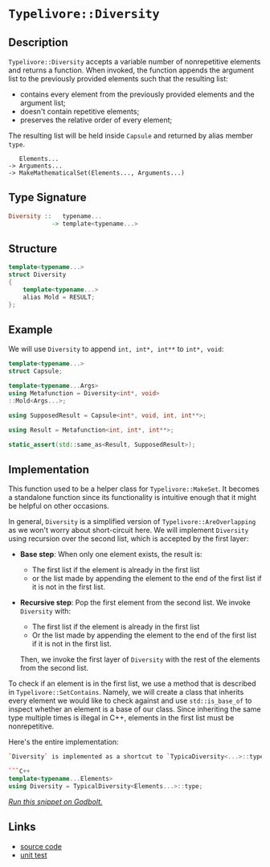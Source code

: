 <!-- Copyright 2024 Feng Mofan
SPDX-License-Identifier: Apache-2.0 -->

# `Typelivore::Diversity`

## Description

`Typelivore::Diversity` accepts a variable number of nonrepetitive elements and returns a function.
When invoked, the function appends the argument list to the previously provided elements such that the resulting list:

- contains every element from the previously provided elements and the argument list;
- doesn't contain repetitive elements;
- preserves the relative order of every element;

The resulting list will be held inside `Capsule` and returned by alias member `type`.

<pre><code>   Elements...
-> Arguments...
-> MakeMathematicalSet(Elements..., Arguments...)</code></pre>

## Type Signature

```Haskell
Diversity ::   typename...
            -> template<typename...>
```

## Structure

```C++
template<typename...>
struct Diversity
{
    template<typename...>
    alias Mold = RESULT;
};
```

## Example

We will use `Diversity` to append `int, int*, int**` to `int*, void`:

```C++
template<typename...>
struct Capsule;

template<typename...Args>
using Metafunction = Diversity<int*, void>
::Mold<Args...>;

using SupposedResult = Capsule<int*, void, int, int**>;

using Result = Metafunction<int, int*, int**>;

static_assert(std::same_as<Result, SupposedResult>);
```

## Implementation

This function used to be a helper class for `Typelivore::MakeSet`.
It becomes a standalone function since its functionality is intuitive enough that it might be helpful on other occasions.

In general, `Diversity` is a simplified version of `Typelivore::AreOverlapping` as we won't worry about short-circuit here.
We will implement `Diversity` using recursion over the second list, which is accepted by the first layer:

- **Base step**: When only one element exists, the result is:

  - The first list if the element is already in the first list
  - or the list made by appending the element to the end of the first list if it is not in the first list.

- **Recursive step**: Pop the first element from the second list. We invoke `Diversity` with:

  - The first list if the element is already in the first list
  - Or the list made by appending the element to the end of the first list if it is not in the first list.
  
  Then, we invoke the first layer of `Diversity` with the rest of the elements from the second list.

To check if an element is in the first list, we use a method that is described in `Typelivore::SetContains`.
Namely, we will create a class that inherits every element we would like to check against and use `std::is_base_of` to inspect whether an element is a base of our class.
Since inheriting the same type multiple times is illegal in C++, elements in the first list must be nonrepetitive.

Here's the entire implementation:

```C++
`Diversity` is implemented as a shortcut to `TypicaDiversity<...>::type`:

```C++
template<typename...Elements>
using Diversity = TypicalDiversity<Elements...>::type;
```

[*Run this snippet on Godbolt.*](https://godbolt.org/#z:OYLghAFBqd5QCxAYwPYBMCmBRdBLAF1QCcAaPECAMzwBtMA7AQwFtMQByARg9KtQYEAysib0QXACx8BBAKoBnTAAUAHpwAMvAFYTStJg1DIApACYAQuYukl9ZATwDKjdAGFUtAK4sGIAMykrgAyeAyYAHI%2BAEaYxCCSZqQADqgKhE4MHt6%2BASlpGQKh4VEssfGJtpj2jgJCBEzEBNk%2BfoF2mA6Z9Y0ExZExcQlJCg1NLbntY31hA2VDiQCUtqhexMjsHOb%2BYcjeWADUJv5uXo60hACex9gmGgCCd/cEmCzJBi/HbgSXyYysmAAdMCbk9RsQvA4Dm4mMkFF56McrA8ni83h9MF8fn9mGxgYCAJIMBR/ByYdDYehsQQKUEPcGQggHAAqvzwoloABE8AA3OLpH4gA7JLzRC7IA6jdAgEDYzAAfTwWEEVy%2BRJJnReFKpjAItP82HxTxMAHZkfcDpaDmj3kxPic5bjMAd1aTHEZKa9daRrb9/njgQAlTCjT3UvV0i1WhlQ5TEVBEACynnQTytRzNafTVq86SMvr%2BR38nMlBGlKAE%2BFqzFoWezRbcdfr0bLMrwCnl0SYSnlqCoXybzezUplcsVyscPzVxLdYWAYd1N1Ig6HVtZyXZYm5fOIAuuD1XVpuMp5Yi8mB9K/r683XN5/Kul4Ph5ZbI524fU5Ors15IXNPxH0fy6D0dUESMh2PWU/VHV5bReA44wTVBk1oVMTmDUMwL1I0DVHP0kSbU1OUIlFn0tG0MSxP0nRdGdNTnf8CAglsIVjeMkxTacNRA%2BdsJYy1TXNIdcznAtnWOEsRwrBgq0yMQrwbRT02k9tO27BU%2BwHciX0taSxyVXVVW/ejeKYpdlObG933vXdVR0yC8JAU9vAvI4HObGE4QRTETJ4rUmIUXDsCfKNDy8%2BFET8t0/2woLgSA0z3T4r1wINRSoLlUiwozEj/HNJtKLtXzvhogF8UCgSDlE/NUPQIsSyQzi0K%2BQLguywq4Koh0yoDQFKvSnSauAA46vlJlJMQjiUK4k42pBJysvy40TTygqHgAegAKh23a9o2p5tp25lsCEZldoOza9uurbLseFEzB2Bg9i8Q4vjOOhjNuMjni64rqJxcqFu%2B%2B4YyZCKfI6h4ivtUrAb6%2B5iGAfUQeG0bMAaKgvGe6sGtfDcbJ3PcvjCAgtp9HlUCVSMZTqr5EeR9rlp%2BtGhC8ZJUiUdBMIRCbi2hWFIpK0nyYOSmlR9UnJcEHbQWZ%2B77jRnnaD5ktEwxpgsZxzIScEaWyf12XFoI%2BWwQaRxkHlbslCaCBpIUAErf1NxlYIH02Y5tJyVdm5FiRDhlloTgAFZeD8bheFQThG0saxJVWdYJMenhSAITQA%2BWABrEBg7MQETTMSQAA4i%2BDjQAE5c40AA2IvAiDjhJF4FgJA0DRSHDrRSCjjheAUEB27TjgtGWOBYBgRAQFWAgRTdigIDQN46DiCIAU4VQi%2BrgBaavJAOYBkAlKRATMXhyUIEglT0fhBBEMR2CkGRBEUFR1GHnQ9AAd2IWFOB4QOQ5h3Tt3TgAB5M4s8Dh9gOBvbeu996HwOMfMwBwIAeCXvQYgRxk6LF4EPEepAIBIEXhuTB5BKAkOXvEYAUgkg0BVvySg0RgHRDCI0S4f9eCsOYMQS4oDojaE1Jw0gi9wygIYLQDh79SBYGiF4YAMJaC0H7hHGRrxDDAHENI/AxAGJ8hUV3TAqhOhnE2CnUm1RgEXGiD/XhHgsDAIIMQPALdVE7miF7Tk6ijAXCMOnZYVADDIwAGp4EwJ/UBOJhE32EByB%2B0gYkvzUMA3QXB9AaJQNYaw%2Bg8DRH7pAZYqBkjVhUVvKUklTCx0sGYLuqAdzOKwPkiAywOhdGcBAVwEw/BpJCLMUo5Q9Cc0KFkTwrRBkFGrP0fpQw0mtOrD0cYozcizOqAxOo0wpmDHiLM6YXS9CjF6Js%2BY2yWkJw2BIABHBQ4d2AT3GBm8d57wPkfSQJ9UG4Avlg7YXBcGp38csBAmAmBYHiM00g2dJD%2BEBOXfwJpJAaESJIaubdg7V3LvoTgTdSAt38FwQE1cuC13LkXQlwdJBcGDjC6uNzpE9z7gPP579R4TyIVPCBZxyEL1QBglea8OCNBYDyE0W8mAHD2BopB5dAR4sMVWS%2B0o0kxLvuIR%2BiSlDJOkboJI39f4R0udczukcwHsqZNAgVQqRVioMPmLgUqZWoPQaQuI2D/BmF%2BfggOhDiHcqdWQeelDMEgHNcK8VRhbVcHbvQl4u4mEsLYbw4R3D2H8MEQ4YRojdTiMkcA2R8jFHKOEVgFgGitFdx0XokMwCjEmJeMIixDcu7WNsZcexmwu5OJccI9xnjvGaLnP4vgQSFChPCZExg0TZDKviU/eQ6q35dy1ekvxlSrCWByXk%2BAhTimZFKeU4sK7rA1MjvUwyTSWmrLaX4Dpsk9k9NkkcgZaShnVlvfkAUmQH0zKqDUbouylndO/WshgCyZglC2fsv9OQAMHKaJ%2Bk5Kw1jnJ%2BRiq5QDaWcAOMGy1oaRq2ulYCDQ7y5VfJwXg/5pBAXAqGGChuWKcVSoRSaSlJoTT%2BERbvNJhqQG91sAyj1zL4CsunrPTlAbeVsE4AK%2BBLAFA8glDyPDGJRhn2I1fRVk64kSASbIJJ86P6BB1ckTh%2Bq0O1ONTPM4UCqCYeICwaTsn5OKeKqMB1PqqEuv8O6gdrKxN%2BooW5wNcmObygU%2BXeUSmCBW1s7vPgdBo39wgMw6RSaE2qJS3wgRQjVEZsEFmqRZbMByIUWIAtqii0lrbbwctXR9FVuMcgUxdbBCWOkU29hrbHHONcSnbtSgvHFp8f2plg6mAhLCREqJqilWadVTpudKS8jWuMFktd1iz3d23QIFRG0RwHuqbUk9jTN2AcvS4G9/69C9LA8c8Z76BCvufR%2Bvp4GVk/vWb0V9czf2HOezdnZH2Lv/dg79x9pzEMPxMzSszHAbN2b3jJuTYsnMvBcxAD5RASO4q80ygFQKQWUEuXRkAZgpX%2BH8MHMu5K25k5NLXKHRqeP90HuRiFJoT5Ma4FIcujGYVcBNCh/wpmGdkZxyh0%2B9PuMi5HssImmQEhAA%3D%3D)

## Links

- [source code](../../../../conceptrodon/descend/typelivore/diversity.hpp)
- [unit test](../../../../tests/unit/typelivore/diversity.test.hpp)
